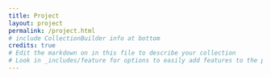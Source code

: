 ```yaml
---
title: Project
layout: project
permalink: /project.html
# include CollectionBuilder info at bottom
credits: true
# Edit the markdown on in this file to describe your collection
# Look in _includes/feature for options to easily add features to the page
---
```




